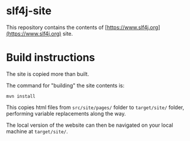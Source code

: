 # slf4j-site

This repository contains the contents of [https://www.slf4j.org](https://www.slf4j.org) site.

# Build instructions

The site is copied more than built.

The command for "building" the site contents is:

    mvn install

This copies html files from `src/site/pages/` folder to `target/site/` folder, performing variable replacements along the way.

The local version of the website can then be navigated on your local machine
at `target/site/`.
